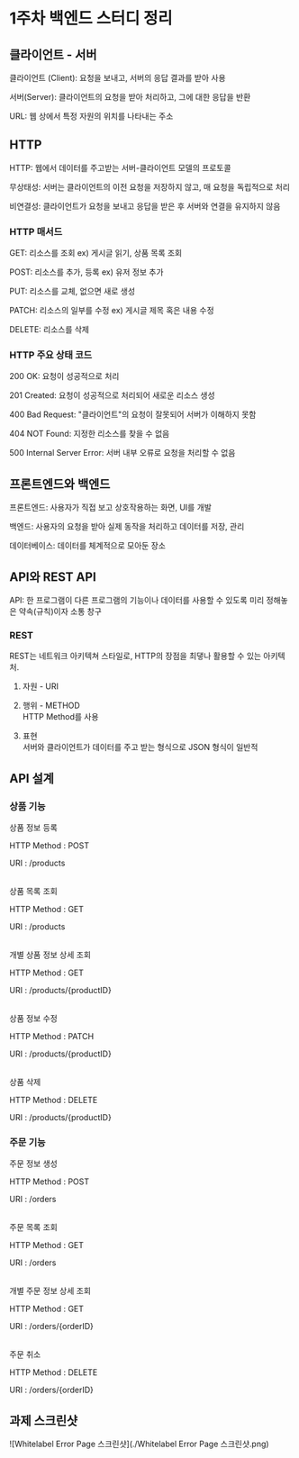 # 1주차 백엔드 스터디 정리

## 클라이언트 - 서버

클라이언트 (Client): 요청을 보내고, 서버의 응답 결과를 받아 사용

서버(Server): 클라이언트의 요청을 받아 처리하고, 그에 대한 응답을 반환

URL: 웹 상에서 특정 자원의 위치를 나타내는 주소

## HTTP

 HTTP: 웹에서 데이터를 주고받는 서버-클라이언트 모델의 프로토콜

무상태성: 서버는 클라이언트의 이전 요청을 저장하지 않고, 매 요청을 독립적으로 처리

비연결성: 클라이언트가 요청을 보내고 응답을 받은 후 서버와 연결을 유지하지 않음

### HTTP 매서드

GET: 리소스를 조회 
ex) 게시글 읽기, 상품 목록 조회

POST: 리소스를 추가, 등록 
ex) 유저 정보 추가

PUT: 리소스를 교체, 없으면 새로 생성

PATCH: 리소스의 일부를 수정
ex) 게시글 제목 혹은 내용 수정

DELETE: 리소스를 삭제

### HTTP 주요 상태 코드

200 OK: 요청이 성공적으로 처리

201 Created: 요청이 성공적으로 처리되어 새로운 리소스 생성

400 Bad Request: "클라이언트"의 요청이 잘못되어 서버가 이해하지 못함

404 NOT Found: 지정한 리소스를 찾을 수 없음

500 Internal Server Error: 서버 내부 오류로 요청을 처리할 수 없음

## 프론트엔드와 백엔드

프론트엔드: 사용자가 직접 보고 상호작용하는 화면, UI를 개발

백엔드: 사용자의 요청을 받아 실제 동작을 처리하고 데이터를 저장, 관리

데이터베이스: 데이터를 체계적으로 모아둔 장소

## API와 REST API

API: 한 프로그램이 다른 프로그램의 기능이나 데이터를 사용할 수 있도록 미리 정해놓은 약속(규칙)이자 소통 창구

### REST

REST는 네트워크 아키텍쳐 스타일로, HTTP의 장점을 최댛나 활용할 수 있는 아키텍처.

1. 자원 - URI

2. 행위 - METHOD  
HTTP Method를 사용

3. 표현  
서버와 클라이언트가 데이터를 주고 받는 형식으로 JSON 형식이 일반적



## API 설계

### 상품 기능

상품 정보 등록

HTTP Method : POST

URI : /products

\
상품 목록 조회

HTTP Method : GET

URI : /products

\
개별 상품 정보 상세 조회

HTTP Method : GET

URI : /products/{productID}

\
상품 정보 수정

HTTP Method : PATCH

URI : /products/{productID}

\
상품 삭제

HTTP Method : DELETE

URI : /products/{productID}

### 주문 기능

주문 정보 생성

HTTP Method : POST

URI : /orders

\
주문 목록 조회

HTTP Method : GET

URI : /orders

\
개별 주문 정보 상세 조회

HTTP Method : GET

URI : /orders/{orderID}

\
주문 취소

HTTP Method : DELETE

URI : /orders/{orderID}

## 과제 스크린샷

![Whitelabel Error Page 스크린샷](./Whitelabel Error Page 스크린샷.png)